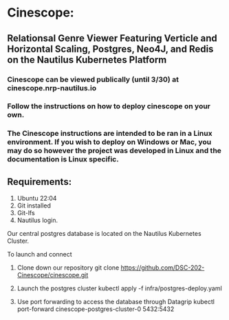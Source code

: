 # Cinescope: 
## Relationsal Genre Viewer Featuring Verticle and Horizontal Scaling, Postgres, Neo4J, and Redis on the Nautilus Kubernetes Platform
### Cinescope can be viewed publically (until 3/30) at cinescope.nrp-nautilus.io

### Follow the instructions on how to deploy cinescope on your own. 
### The Cinescope instructions are intended to be ran in a Linux environment. If you wish to deploy on Windows or Mac, you may do so however the project was developed in Linux and the documentation is Linux specific. 

## Requirements:
1)  Ubuntu 22:04
2)  Git installed
3)  Git-lfs
4)  Nautilus login.

Our central postgres database is located on the Nautilus Kubernetes Cluster.

To launch and connect
1) Clone down our repository
git clone https://github.com/DSC-202-Cinescope/cinescope.git

2) Launch the postgres cluster
kubectl apply -f infra/postgres-deploy.yaml

3) Use port forwarding to access the database through Datagrip
kubectl port-forward cinescope-postgres-cluster-0 5432:5432 

